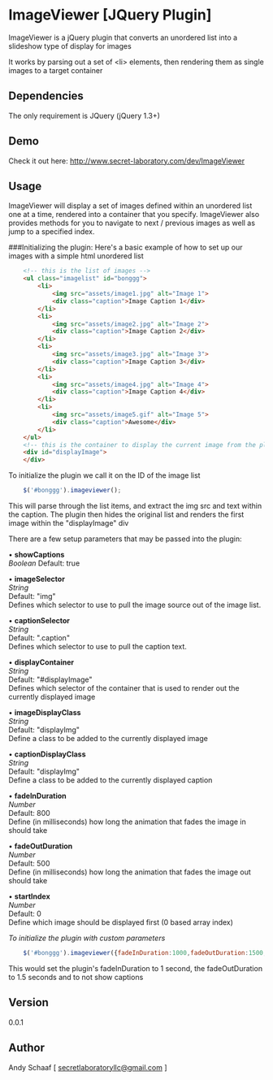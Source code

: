 ImageViewer [JQuery Plugin]
===========

ImageViewer is a jQuery plugin that converts an unordered list into a slideshow type of display for images

It works by parsing out a set of &lt;li&gt; elements, then rendering them as single images to a target container

## Dependencies  
The only requirement is JQuery (jQuery 1.3+)

## Demo
Check it out here: http://www.secret-laboratory.com/dev/ImageViewer
	
## Usage
ImageViewer will display a set of images defined within an unordered list one at a time, rendered into a container that you specify.
ImageViewer also provides methods for you to navigate to next / previous images as well as jump to a specified index.

###Initializing the plugin:
Here's a basic example of how to set up our images with a simple html unordered list

```html
	<!-- this is the list of images -->
	<ul class="imagelist" id="bonggg">
		<li>
			<img src="assets/image1.jpg" alt="Image 1">
			<div class="caption">Image Caption 1</div>
		</li>
		<li>
			<img src="assets/image2.jpg" alt="Image 2">
			<div class="caption">Image Caption 2</div>
		</li>
		<li>
			<img src="assets/image3.jpg" alt="Image 3">
			<div class="caption">Image Caption 3</div>
		</li>
		<li>
			<img src="assets/image4.jpg" alt="Image 4">
			<div class="caption">Image Caption 4</div>
		</li>
		<li>
			<img src="assets/image5.gif" alt="Image 5">
			<div class="caption">Awesome</div>
		</li>
	</ul>
	<!-- this is the container to display the current image from the plugin -->
	<div id="displayImage">
	</div>
```

To initialize the plugin we call it on the ID of the image list
```javascript
	$('#bonggg').imageviewer();
```
This will parse through the list items, and extract the img src and text within the caption.
The plugin then hides the original list and renders the first image within the "displayImage" div

There are a few setup parameters that may be passed into the plugin:  
  

•	**showCaptions**	
	*Boolean*
	Default: true


•	**imageSelector**  
	*String*  
	Default: "img"  
	Defines which selector to use to pull the image source out of the image list.

•	**captionSelector**  
	*String*  
	Default: ".caption"  
	Defines which selector to use to pull the caption text.


•	**displayContainer**  
	*String*  
	Default: "#displayImage"  
	Defines which selector of the container that is used to render out the currently displayed image
	

•	**imageDisplayClass**  
	*String*  
	Default: "displayImg"  
	Define a class to be added to the currently displayed image
	

•	**captionDisplayClass**  
	*String*  
	Default: "displayImg"  
	Define a class to be added to the currently displayed caption
	

•	**fadeInDuration**  
	*Number*  
	Default: 800  
	Define (in milliseconds) how long the animation that fades the image in should take
	

•	**fadeOutDuration**  
	*Number*  
	Default: 500  
	Define (in milliseconds) how long the animation that fades the image out should take
	

•	**startIndex**  
	*Number*  
	Default: 0  
	Define which image should be displayed first (0 based array index)
	
	
	

*To initialize the plugin with custom parameters*
```javascript
	$('#bonggg').imageviewer({fadeInDuration:1000,fadeOutDuration:1500,showCaptions:false});
```
This would set the plugin's fadeInDuration to 1 second, the fadeOutDuration to 1.5 seconds and to not show captions


## Version
0.0.1

## Author
Andy Schaaf [ secretlaboratoryllc@gmail.com ]
